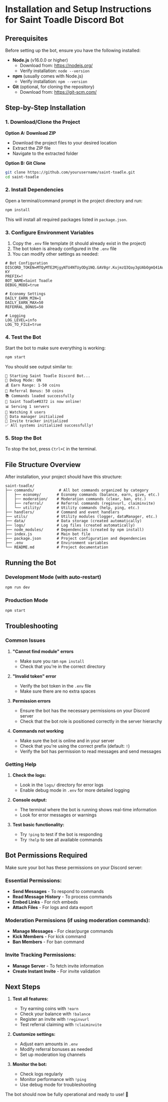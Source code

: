 # Installation and Setup Instructions for Saint Toadle Discord Bot

## Prerequisites

Before setting up the bot, ensure you have the following installed:

- **Node.js** (v16.0.0 or higher)
  - Download from: https://nodejs.org/
  - Verify installation: `node --version`
- **npm** (usually comes with Node.js)
  - Verify installation: `npm --version`
- **Git** (optional, for cloning the repository)
  - Download from: https://git-scm.com/

## Step-by-Step Installation

### 1. Download/Clone the Project

**Option A: Download ZIP**
- Download the project files to your desired location
- Extract the ZIP file
- Navigate to the extracted folder

**Option B: Git Clone**
```bash
git clone https://github.com/yourusername/saint-toadle.git
cd saint-toadle
```

### 2. Install Dependencies

Open a terminal/command prompt in the project directory and run:

```bash
npm install
```

This will install all required packages listed in `package.json`.

### 3. Configure Environment Variables

1. Copy the `.env` file template (it should already exist in the project)
2. The bot token is already configured in the `.env` file
3. You can modify other settings as needed:

```env
# Bot Configuration
DISCORD_TOKEN=MTQyMTE2MjgyNTU4NTUyODg1NQ.GAV8gr.KujmzQ3Qay3gUAbOgmQ41Au1VCDBle06q4d-KY
PREFIX=!
BOT_NAME=Saint Toadle
DEBUG_MODE=true

# Economy Settings
DAILY_EARN_MIN=1
DAILY_EARN_MAX=50
REFERRAL_BONUS=50

# Logging
LOG_LEVEL=info
LOG_TO_FILE=true
```

### 4. Test the Bot

Start the bot to make sure everything is working:

```bash
npm start
```

You should see output similar to:
```
🚀 Starting Saint Toadle Discord Bot...
🔧 Debug Mode: ON
💰 Earn Range: 1-50 coins
🎯 Referral Bonus: 50 coins
📚 Commands loaded successfully
🎉 Saint Toadle#8372 is now online!
📊 Serving 1 servers
👥 Watching X users
💾 Data manager initialized
🎯 Invite tracker initialized
✅ All systems initialized successfully!
```

### 5. Stop the Bot

To stop the bot, press `Ctrl+C` in the terminal.

## File Structure Overview

After installation, your project should have this structure:

```
saint-toadle/
├── commands/           # All bot commands organized by category
│   ├── economy/       # Economy commands (balance, earn, give, etc.)
│   ├── moderation/    # Moderation commands (clear, ban, etc.)
│   ├── referral/      # Referral commands (reginvurl, claiminvite)
│   └── utility/       # Utility commands (help, ping, etc.)
├── handlers/          # Command and event handlers
├── utils/             # Utility modules (logger, dataManager, etc.)
├── data/              # Data storage (created automatically)
├── logs/              # Log files (created automatically)
├── node_modules/      # Dependencies (created by npm install)
├── index.js           # Main bot file
├── package.json       # Project configuration and dependencies
├── .env               # Environment variables
└── README.md          # Project documentation
```

## Running the Bot

### Development Mode (with auto-restart)
```bash
npm run dev
```

### Production Mode
```bash
npm start
```

## Troubleshooting

### Common Issues

1. **"Cannot find module" errors**
   - Make sure you ran `npm install`
   - Check that you're in the correct directory

2. **"Invalid token" error**
   - Verify the bot token in the `.env` file
   - Make sure there are no extra spaces

3. **Permission errors**
   - Ensure the bot has the necessary permissions on your Discord server
   - Check that the bot role is positioned correctly in the server hierarchy

4. **Commands not working**
   - Make sure the bot is online and in your server
   - Check that you're using the correct prefix (default: `!`)
   - Verify the bot has permission to read messages and send messages

### Getting Help

1. **Check the logs:**
   - Look in the `logs/` directory for error logs
   - Enable debug mode in `.env` for more detailed logging

2. **Console output:**
   - The terminal where the bot is running shows real-time information
   - Look for error messages or warnings

3. **Test basic functionality:**
   - Try `!ping` to test if the bot is responding
   - Try `!help` to see all available commands

## Bot Permissions Required

Make sure your bot has these permissions on your Discord server:

### Essential Permissions:
- **Send Messages** - To respond to commands
- **Read Message History** - To process commands
- **Embed Links** - For rich embeds
- **Attach Files** - For logs and data export

### Moderation Permissions (if using moderation commands):
- **Manage Messages** - For clear/purge commands
- **Kick Members** - For kick command
- **Ban Members** - For ban command

### Invite Tracking Permissions:
- **Manage Server** - To fetch invite information
- **Create Instant Invite** - For invite validation

## Next Steps

1. **Test all features:**
   - Try earning coins with `!earn`
   - Check your balance with `!balance`
   - Register an invite with `!reginvurl`
   - Test referral claiming with `!claiminvite`

2. **Customize settings:**
   - Adjust earn amounts in `.env`
   - Modify referral bonuses as needed
   - Set up moderation log channels

3. **Monitor the bot:**
   - Check logs regularly
   - Monitor performance with `!ping`
   - Use debug mode for troubleshooting

The bot should now be fully operational and ready to use! 🎉